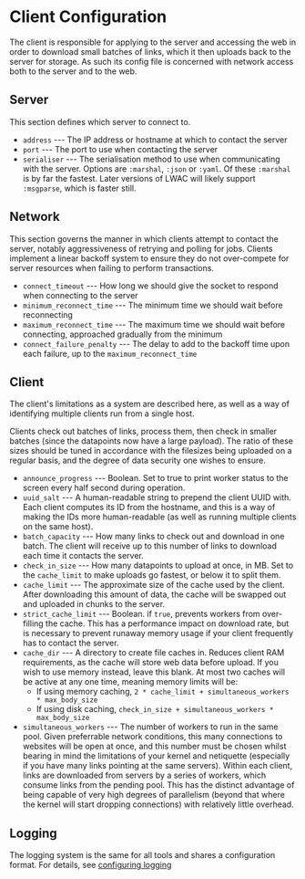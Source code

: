 Client Configuration
====================
The client is responsible for applying to the server and accessing the web in order to download small batches of links, which it then uploads back to the server for storage.  As such its config file is concerned with network access both to the server and to the web.



Server
------
This section defines which server to connect to.

 * `address`    --- The IP address or hostname at which to contact the server
 * `port`       --- The port to use when contacting the server
 * `serialiser` --- The serialisation method to use when communicating with the server.  Options are `:marshal`, `:json` or `:yaml`.  Of these `:marshal` is by far the fastest.  Later versions of LWAC will likely support `:msgparse`, which is faster still.


Network
-------
This section governs the manner in which clients attempt to contact the server, notably aggressiveness of retrying and polling for jobs.  Clients implement a linear backoff system to ensure they do not over-compete for server resources when failing to perform transactions.

 * `connect_timeout`         --- How long we should give the socket to respond when connecting to the server
 * `minimum_reconnect_time`  --- The minimum time we should wait before reconnecting
 * `maximum_reconnect_time`  --- The maximum time we should wait before connecting, approached gradually from the minimum
 * `connect_failure_penalty` --- The delay to add to the backoff time upon each failure, up to the `maximum_reconnect_time`

Client
------
The client's limitations as a system are described here, as well as a way of identifying multiple clients run from a single host.  

Clients check out batches of links, process them, then check in smaller batches (since the datapoints now have a large payload).  The ratio of these sizes should be tuned in accordance with the filesizes being uploaded on a regular basis, and the degree of data security one wishes to ensure.

 * `announce_progress` --- Boolean.  Set to true to print worker status to the screen every half second during operation.
 * `uuid_salt` --- A human-readable string to prepend the client UUID with.  Each client computes its ID from the hostname, and this is a way of making the IDs more human-readable (as well as running multiple clients on the same host).
 * `batch_capacity` --- How many links to check out and download in one batch.  The client will receive up to this number of links to download each time it contacts the server.
 * `check_in_size` --- How many datapoints to upload at once, in MB.  Set to the `cache_limit` to make uploads go fastest, or below it to split them.
 * `cache_limit` --- The approximate size of the cache used by the client.  After downloading this amount of data, the cache will be swapped out and uploaded in chunks to the server.
 * `strict_cache_limit` --- Boolean. if `true`, prevents workers from over-filling the cache.  This has a performance impact on download rate, but is necessary to prevent runaway memory usage if your client frequently has to contact the server.
 * `cache_dir` --- A directory to create file caches in.  Reduces client RAM requirements, as the cache will store web data before upload.  If you wish to use memory instead, leave this blank.  At most two caches will be active at any one time, meaning memory limits will be:
   * If using memory caching, `2 * cache_limit + simultaneous_workers * max_body_size`
   * If using disk caching, `check_in_size + simultaneous_workers * max_body_size`
 * `simultaneous_workers` --- The number of workers to run in the same pool.  Given preferrable network conditions, this many connections to websites will be open at once, and this number must be chosen whilst bearing in mind the limitations of your kernel and netiquette (especially if you have many links pointing at the same servers).  Within each client, links are downloaded from servers by a series of workers, which consume links from the pending pool.  This has the distinct advantage of being capable of very high degrees of parallelism (beyond that where the kernel will start dropping connections) with relatively little overhead.

  
Logging
-------
The logging system is the same for all tools and shares a configuration format.  For details, see [configuring logging](log_config.html)
